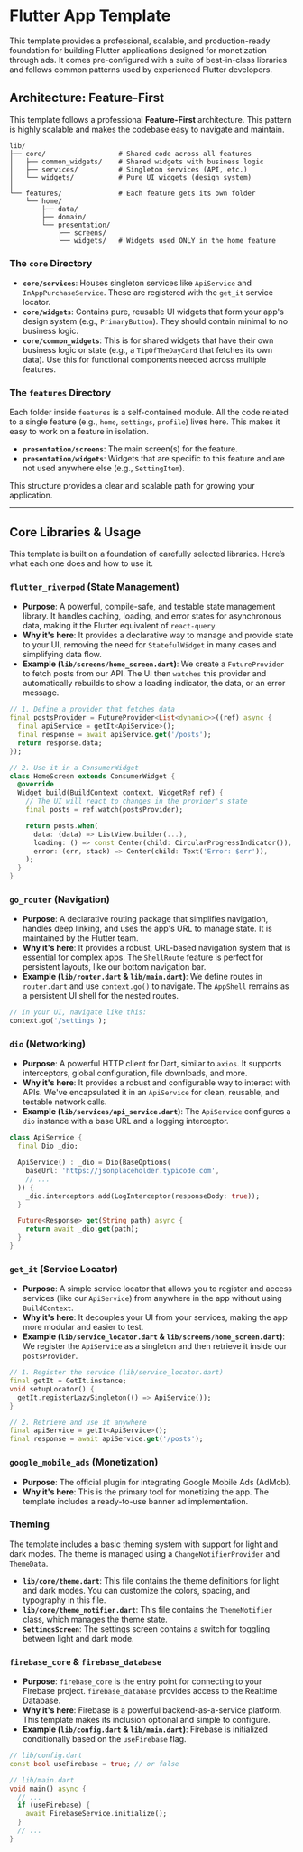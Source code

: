 # Flutter App Template

This template provides a professional, scalable, and production-ready foundation for building Flutter applications designed for monetization through ads. It comes pre-configured with a suite of best-in-class libraries and follows common patterns used by experienced Flutter developers.

## Architecture: Feature-First

This template follows a professional **Feature-First** architecture. This pattern is highly scalable and makes the codebase easy to navigate and maintain.

```
lib/
├── core/                  # Shared code across all features
│   ├── common_widgets/    # Shared widgets with business logic
│   ├── services/          # Singleton services (API, etc.)
│   └── widgets/           # Pure UI widgets (design system)
│
└── features/              # Each feature gets its own folder
    └── home/
        ├── data/
        ├── domain/
        └── presentation/
            ├── screens/
            └── widgets/   # Widgets used ONLY in the home feature
```

### The `core` Directory

- **`core/services`**: Houses singleton services like `ApiService` and `InAppPurchaseService`. These are registered with the `get_it` service locator.
- **`core/widgets`**: Contains pure, reusable UI widgets that form your app's design system (e.g., `PrimaryButton`). They should contain minimal to no business logic.
- **`core/common_widgets`**: This is for shared widgets that have their own business logic or state (e.g., a `TipOfTheDayCard` that fetches its own data). Use this for functional components needed across multiple features.

### The `features` Directory

Each folder inside `features` is a self-contained module. All the code related to a single feature (e.g., `home`, `settings`, `profile`) lives here. This makes it easy to work on a feature in isolation.

- **`presentation/screens`**: The main screen(s) for the feature.
- **`presentation/widgets`**: Widgets that are specific to this feature and are not used anywhere else (e.g., `SettingItem`).

This structure provides a clear and scalable path for growing your application.

---

## Core Libraries & Usage

This template is built on a foundation of carefully selected libraries. Here’s what each one does and how to use it.

### `flutter_riverpod` (State Management)

- **Purpose**: A powerful, compile-safe, and testable state management library. It handles caching, loading, and error states for asynchronous data, making it the Flutter equivalent of `react-query`.
- **Why it's here**: It provides a declarative way to manage and provide state to your UI, removing the need for `StatefulWidget` in many cases and simplifying data flow.
- **Example (`lib/screens/home_screen.dart`)**: We create a `FutureProvider` to fetch posts from our API. The UI then `watches` this provider and automatically rebuilds to show a loading indicator, the data, or an error message.

```dart
// 1. Define a provider that fetches data
final postsProvider = FutureProvider<List<dynamic>>((ref) async {
  final apiService = getIt<ApiService>();
  final response = await apiService.get('/posts');
  return response.data;
});

// 2. Use it in a ConsumerWidget
class HomeScreen extends ConsumerWidget {
  @override
  Widget build(BuildContext context, WidgetRef ref) {
    // The UI will react to changes in the provider's state
    final posts = ref.watch(postsProvider);

    return posts.when(
      data: (data) => ListView.builder(...),
      loading: () => const Center(child: CircularProgressIndicator()),
      error: (err, stack) => Center(child: Text('Error: $err')),
    );
  }
}
```

### `go_router` (Navigation)

- **Purpose**: A declarative routing package that simplifies navigation, handles deep linking, and uses the app's URL to manage state. It is maintained by the Flutter team.
- **Why it's here**: It provides a robust, URL-based navigation system that is essential for complex apps. The `ShellRoute` feature is perfect for persistent layouts, like our bottom navigation bar.
- **Example (`lib/router.dart` & `lib/main.dart`)**: We define routes in `router.dart` and use `context.go()` to navigate. The `AppShell` remains as a persistent UI shell for the nested routes.

```dart
// In your UI, navigate like this:
context.go('/settings');
```

### `dio` (Networking)

- **Purpose**: A powerful HTTP client for Dart, similar to `axios`. It supports interceptors, global configuration, file downloads, and more.
- **Why it's here**: It provides a robust and configurable way to interact with APIs. We've encapsulated it in an `ApiService` for clean, reusable, and testable network calls.
- **Example (`lib/services/api_service.dart`)**: The `ApiService` configures a `dio` instance with a base URL and a logging interceptor.

```dart
class ApiService {
  final Dio _dio;

  ApiService() : _dio = Dio(BaseOptions(
    baseUrl: 'https://jsonplaceholder.typicode.com',
    // ...
  )) {
    _dio.interceptors.add(LogInterceptor(responseBody: true));
  }

  Future<Response> get(String path) async {
    return await _dio.get(path);
  }
}
```

### `get_it` (Service Locator)

- **Purpose**: A simple service locator that allows you to register and access services (like our `ApiService`) from anywhere in the app without using `BuildContext`.
- **Why it's here**: It decouples your UI from your services, making the app more modular and easier to test.
- **Example (`lib/service_locator.dart` & `lib/screens/home_screen.dart`)**: We register the `ApiService` as a singleton and then retrieve it inside our `postsProvider`.

```dart
// 1. Register the service (lib/service_locator.dart)
final getIt = GetIt.instance;
void setupLocator() {
  getIt.registerLazySingleton(() => ApiService());
}

// 2. Retrieve and use it anywhere
final apiService = getIt<ApiService>();
final response = await apiService.get('/posts');
```

### `google_mobile_ads` (Monetization)

- **Purpose**: The official plugin for integrating Google Mobile Ads (AdMob).
- **Why it's here**: This is the primary tool for monetizing the app. The template includes a ready-to-use banner ad implementation.

### Theming

The template includes a basic theming system with support for light and dark modes. The theme is managed using a `ChangeNotifierProvider` and `ThemeData`.

- **`lib/core/theme.dart`**: This file contains the theme definitions for light and dark modes. You can customize the colors, spacing, and typography in this file.
- **`lib/core/theme_notifier.dart`**: This file contains the `ThemeNotifier` class, which manages the theme state.
- **`SettingsScreen`**: The settings screen contains a switch for toggling between light and dark mode.

### `firebase_core` & `firebase_database`

- **Purpose**: `firebase_core` is the entry point for connecting to your Firebase project. `firebase_database` provides access to the Realtime Database.
- **Why it's here**: Firebase is a powerful backend-as-a-service platform. This template makes its inclusion optional and simple to configure.
- **Example (`lib/config.dart` & `lib/main.dart`)**: Firebase is initialized conditionally based on the `useFirebase` flag.

```dart
// lib/config.dart
const bool useFirebase = true; // or false

// lib/main.dart
void main() async {
  // ...
  if (useFirebase) {
    await FirebaseService.initialize();
  }
  // ...
}
```
